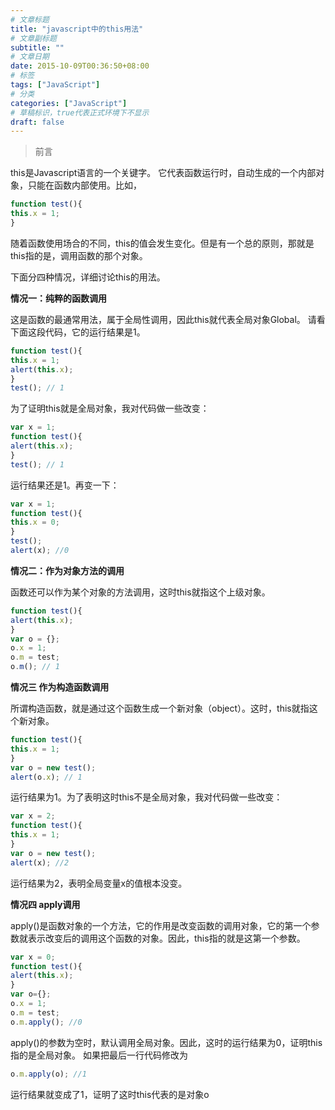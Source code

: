 ```yaml
---
# 文章标题
title: "javascript中的this用法"
# 文章副标题
subtitle: ""
# 文章日期
date: 2015-10-09T00:36:50+08:00
# 标签
tags: ["JavaScript"]
# 分类
categories: ["JavaScript"]
# 草稿标识，true代表正式环境下不显示
draft: false
---
```


> 前言

this是Javascript语言的一个关键字。
它代表函数运行时，自动生成的一个内部对象，只能在函数内部使用。比如，
```js
function test(){
this.x = 1;
}
```
随着函数使用场合的不同，this的值会发生变化。但是有一个总的原则，那就是this指的是，调用函数的那个对象。

下面分四种情况，详细讨论this的用法。

**情况一：纯粹的函数调用**

这是函数的最通常用法，属于全局性调用，因此this就代表全局对象Global。
请看下面这段代码，它的运行结果是1。
```js
function test(){
this.x = 1;
alert(this.x);
}
test(); // 1
```
为了证明this就是全局对象，我对代码做一些改变：
```js
var x = 1;
function test(){
alert(this.x);
}
test(); // 1
```
运行结果还是1。再变一下：
```js
var x = 1;
function test(){
this.x = 0;
}
test();
alert(x); //0
```
**情况二：作为对象方法的调用**

函数还可以作为某个对象的方法调用，这时this就指这个上级对象。
```js
function test(){
alert(this.x);
}
var o = {};
o.x = 1;
o.m = test;
o.m(); // 1
```
**情况三 作为构造函数调用**

所谓构造函数，就是通过这个函数生成一个新对象（object）。这时，this就指这个新对象。

```js
function test(){
this.x = 1;
}
var o = new test();
alert(o.x); // 1
```
运行结果为1。为了表明这时this不是全局对象，我对代码做一些改变：
```js
var x = 2;
function test(){
this.x = 1;
}
var o = new test();
alert(x); //2
```
运行结果为2，表明全局变量x的值根本没变。

**情况四 apply调用**

apply()是函数对象的一个方法，它的作用是改变函数的调用对象，它的第一个参数就表示改变后的调用这个函数的对象。因此，this指的就是这第一个参数。
```js
var x = 0;
function test(){
alert(this.x);
}
var o={};
o.x = 1;
o.m = test;
o.m.apply(); //0
```
apply()的参数为空时，默认调用全局对象。因此，这时的运行结果为0，证明this指的是全局对象。
如果把最后一行代码修改为
```js
o.m.apply(o); //1
```
运行结果就变成了1，证明了这时this代表的是对象o